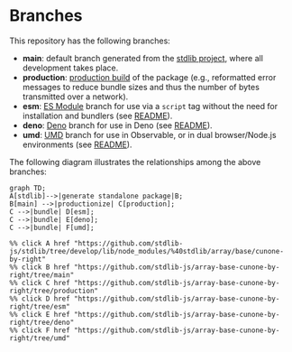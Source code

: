 <!--

@license Apache-2.0

Copyright (c) 2022 The Stdlib Authors.

Licensed under the Apache License, Version 2.0 (the "License");
you may not use this file except in compliance with the License.
You may obtain a copy of the License at

    http://www.apache.org/licenses/LICENSE-2.0

Unless required by applicable law or agreed to in writing, software
distributed under the License is distributed on an "AS IS" BASIS,
WITHOUT WARRANTIES OR CONDITIONS OF ANY KIND, either express or implied.
See the License for the specific language governing permissions and
limitations under the License.

-->

# Branches

This repository has the following branches:

-   **main**: default branch generated from the [stdlib project][stdlib-url], where all development takes place.
-   **production**: [production build][production-url] of the package (e.g., reformatted error messages to reduce bundle sizes and thus the number of bytes transmitted over a network).
-   **esm**: [ES Module][esm-url] branch for use via a `script` tag without the need for installation and bundlers (see [README][esm-readme]).
-   **deno**: [Deno][deno-url] branch for use in Deno (see [README][deno-readme]).
-   **umd**: [UMD][umd-url] branch for use in Observable, or in dual browser/Node.js environments (see [README][umd-readme]).

The following diagram illustrates the relationships among the above branches:

```mermaid
graph TD;
A[stdlib]-->|generate standalone package|B;
B[main] -->|productionize| C[production];
C -->|bundle| D[esm];
C -->|bundle| E[deno];
C -->|bundle| F[umd];

%% click A href "https://github.com/stdlib-js/stdlib/tree/develop/lib/node_modules/%40stdlib/array/base/cunone-by-right"
%% click B href "https://github.com/stdlib-js/array-base-cunone-by-right/tree/main"
%% click C href "https://github.com/stdlib-js/array-base-cunone-by-right/tree/production"
%% click D href "https://github.com/stdlib-js/array-base-cunone-by-right/tree/esm"
%% click E href "https://github.com/stdlib-js/array-base-cunone-by-right/tree/deno"
%% click F href "https://github.com/stdlib-js/array-base-cunone-by-right/tree/umd"
```

[stdlib-url]: https://github.com/stdlib-js/stdlib/tree/develop/lib/node_modules/%40stdlib/array/base/cunone-by-right
[production-url]: https://github.com/stdlib-js/array-base-cunone-by-right/tree/production
[deno-url]: https://github.com/stdlib-js/array-base-cunone-by-right/tree/deno
[deno-readme]: https://github.com/stdlib-js/array-base-cunone-by-right/blob/deno/README.md
[umd-url]: https://github.com/stdlib-js/array-base-cunone-by-right/tree/umd
[umd-readme]: https://github.com/stdlib-js/array-base-cunone-by-right/blob/umd/README.md
[esm-url]: https://github.com/stdlib-js/array-base-cunone-by-right/tree/esm
[esm-readme]: https://github.com/stdlib-js/array-base-cunone-by-right/blob/esm/README.md